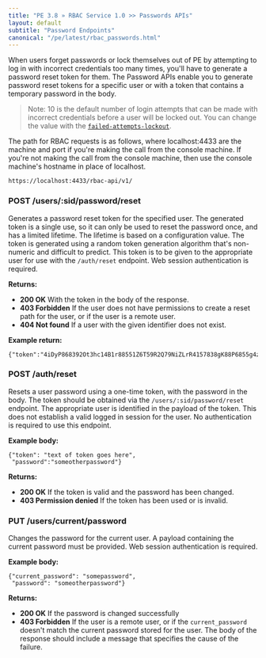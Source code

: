 ```yaml
---
title: "PE 3.8 » RBAC Service 1.0 >> Passwords APIs"
layout: default
subtitle: "Password Endpoints"
canonical: "/pe/latest/rbac_passwords.html"
---
```


When users forget passwords or lock themselves out of PE by attempting to log in with incorrect credentials too many times, you'll have to generate a password reset token for them. The Password APIs enable you to generate password reset tokens for a specific user or with a token that contains a temporary password in the body.

>Note: 10 is the default number of login attempts that can be made with incorrect credentials before a user will be locked out. You can change the value with the [`failed-attempts-lockout`](http://docspreview1.puppetlabs.lan/pe/latest/rbac_config.html#failed-attempts-lockout).

The path for RBAC requests is as follows, where localhost:4433 are the machine and port if you're making the call from the console machine. If you're not making the call from the console machine, then use the console machine's hostname in place of localhost.

    https://localhost:4433/rbac-api/v1/

### POST /users/:sid/password/reset
Generates a password reset token for the specified user. The generated token
is a single use, so it can only be used to reset the password
once, and has a limited lifetime. The lifetime is based on a configuration
value. The token is generated using a random token generation algorithm that's non-numeric and difficult to predict. This token is to be given to the appropriate
user for use with the `/auth/reset` endpoint. Web session authentication is
required.

**Returns:**

* **200 OK** With the token in the body of the response.
* **403 Forbidden** If the user does not have permissions to create a reset path
for the user, or if the user is a remote user.
* **404 Not found** If a user with the given identifier does not exist.

**Example return:**

    {"token":"4iDyP868392Ot3hc14B1r88551Z6T59R2Q79NiZLrR4157838gK88P6855g4z15f"}

### POST /auth/reset
Resets a user password using a one-time token, with the password in the
body. The token should be obtained via the `/users/:sid/password/reset` endpoint.
The appropriate user is identified in the payload of the token. This
does not establish a valid logged in session for the user. No authentication is required to use this endpoint.

**Example body:**

    {"token": "text of token goes here",
     "password":"someotherpassword"}

**Returns:**
* **200 OK** If the token is valid and the password has been changed.
* **403 Permission denied** If the token has been used or is invalid.

### PUT /users/current/password
Changes the password for the current user. A payload containing the current
password must be provided. Web session authentication is required.

**Example body:**

    {"current_password": "somepassword",
     "password": "someotherpassword"}

**Returns:**

* **200 OK** If the password is changed successfully
* **403 Forbidden** If the user is a remote user, or if the `current_password`
doesn't match the current password stored for the user. The body of the
response should include a message that specifies the cause of the failure.